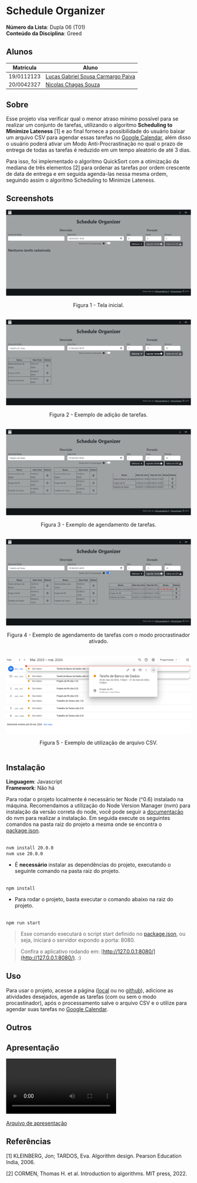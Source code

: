 # Schedule Organizer

**Número da Lista**: Dupla 06 (T01)<br>
**Conteúdo da Disciplina**: Greed<br>

## Alunos

| Matrícula  | Aluno                                                                   |
| ---------- | ----------------------------------------------------------------------- |
| 19/0112123 | [Lucas Gabriel Sousa Carmargo Paiva](https://github.com/lucasgabriel-2) |
| 20/0042327 | [Nicolas Chagas Souza](https://github.com/nszchagas)                    |

## Sobre

Esse projeto visa verificar qual o menor atraso mínimo possível para se realizar um conjunto de tarefas, utilizando o algoritmo **Scheduling to Minimize Lateness** [1] e ao final fornece a possibilidade do usuário baixar um arquivo CSV para agendar essas tarefas no [Google Calendar](https://calendar.google.com/), além disso o usuário poderá ativar um Modo Anti-Procrastinação no qual o prazo de entrega de todas as tarefas é reduzido em um tempo aleatório de até 3 dias.

Para isso, foi implementado o algoritmo QuickSort com a otimização da mediana de três elementos [2] para ordenar as tarefas por ordem crescente de data de entrega e em seguida agenda-las nessa mesma ordem, seguindo assim o algoritmo Scheduling to Minimize Lateness.

## Screenshots

![Figura 1 - Tela inicial.](./assets/tela-inicial.png)

<center> Figura 1 - Tela inicial.</center><br>

![Figura 2 - Adição de tarefas.](./assets/adicao-tarefas.png)

<center> Figura 2 - Exemplo de adição de tarefas.</center><br>

![Figura 3 - Agendamento de tarefas.](./assets/agendamento.png)

<center> Figura 3 - Exemplo de agendamento de tarefas.</center><br>

![Figura 4 - Agendamento de tarefas com o modo procrastinador ativado.](./assets/procrastinador.png)

<center> Figura 4 - Exemplo de agendamento de tarefas com o modo procrastinador ativado.</center><br>

![Figura 5 - Utilização de arquivo CSV.](./assets/csv.png)

<center> Figura 5 - Exemplo de utilização de arquivo CSV.</center><br>

## Instalação

**Linguagem**: Javascript<br/>
**Framework**: Não há<br/>

Para rodar o projeto localmente é necessário ter Node (^0.6) instalado na máquina. Recomendamos a utilização do Node Version Manager (nvm) para instalação da versão correta do node, você pode seguir a [documentação](https://github.com/nvm-sh/nvm/blob/master/README.md#installing-and-updating) do nvm para realizar a instalação. Em seguida execute os seguintes comandos na pasta raiz do projeto a mesma onde se encontra o [package.json](./package.json).

```shell

nvm install 20.0.0
nvm use 20.0.0

```

- É **necessário** instalar as dependências do projeto, executando o seguinte comando na pasta raiz do projeto.

```shell

npm install

```

- Para rodar o projeto, basta executar o comando abaixo na raiz do projeto.

```shell

npm run start

```

> Esse comando executará o script start definido no [package.json](./package.json), ou seja, iniciará o servidor expondo a porta: 8080.

> Confira o aplicativo rodando em: [http://127.0.0.1:8080/](http://127.0.0.1:8080/). :)

## Uso

Para usar o projeto, acesse a página ([local](http://127.0.0.1:8080/) ou no [github](https://projeto-de-algoritmos.github.io/Greed_ScheduleOrganizer/)), adicione as atividades desejados, agende as tarefas (com ou sem o modo procastinador), após o processamento salve o arquivo CSV e o utilize para agendar suas tarefas no [Google Calendar](https://calendar.google.com/).

## Outros

<!-- <video src='./assets/explicaoCSV.mp4'></video>

[Explicação de como adicionar arquivo ao Google Calendar](./assets/explicaoCSV.mp4) -->

## Apresentação

<video src='./assets/gravacao.mp4'></video>

[Arquivo de apresentação](./assets/gravacao.mp4)

## Referências

[1] KLEINBERG, Jon; TARDOS, Eva. Algorithm design. Pearson Education India, 2006.

[2] CORMEN, Thomas H. et al. Introduction to algorithms. MIT press, 2022.
